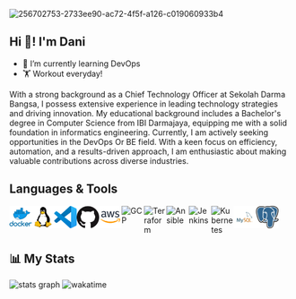 ![256702753-2733ee90-ac72-4f5f-a126-c019060933b4](https://github.com/mdrdani/mdrdani/assets/45899199/1da57e99-a587-41d1-b43c-ba5ac4e6b24b)
## Hi 👋! I'm Dani
- 🌱 I’m currently learning  DevOps 
- 🏋️ Workout everyday!
<p>With a strong background as a Chief Technology Officer at Sekolah Darma Bangsa, I possess extensive experience in leading technology strategies and driving innovation. My educational background includes a Bachelor's degree in Computer Science from IBI Darmajaya, equipping me with a solid foundation in informatics engineering. Currently, I am actively seeking opportunities in the DevOps Or BE field. With a keen focus on efficiency, automation, and a results-driven approach, I am enthusiastic about making valuable contributions across diverse industries.</p>

## Languages & Tools
<img align="left" alt="Docker" width="40px" src="https://raw.githubusercontent.com/github/explore/80688e429a7d4ef2fca1e82350fe8e3517d3494d/topics/docker/docker.png" />
<img align="left" alt="Linux" width="40px" src="https://raw.githubusercontent.com/github/explore/80688e429a7d4ef2fca1e82350fe8e3517d3494d/topics/linux/linux.png" />
<img align="left" alt="Visual Studio Code" width="40px" src="https://raw.githubusercontent.com/github/explore/80688e429a7d4ef2fca1e82350fe8e3517d3494d/topics/visual-studio-code/visual-studio-code.png" />
<img align="left" alt="GitHub" width="40px" src="https://raw.githubusercontent.com/github/explore/78df643247d429f6cc873026c0622819ad797942/topics/github/github.png" />
<img align="left" alt="AWS" width="40px" src="https://raw.githubusercontent.com/github/explore/78df643247d429f6cc873026c0622819ad797942/topics/aws/aws.png" />
<img align="left" alt="GCP" width="40px" src="https://github.com/melanieshi0120/melanieshi0120/blob/master/images/GCP_LOG.png" />
<img align="left" alt="Terraform" width="40px" 
src="https://github.com/mdrdani/mdrdani/assets/45899199/c4f68f7e-e1bd-45b6-bb64-0da844aaa7cb" />
<img align="left" alt="Ansible" width="40px" 
  src="https://github.com/mdrdani/mdrdani/assets/45899199/5e5cb4fc-afe0-488a-81c1-f8733962b6f0" />
<img align="left" alt="Jenkins" width="40px" 
  src="https://github.com/mdrdani/mdrdani/assets/45899199/90b3cfde-90b7-4ef1-ac22-c181d236aea1" />
<img align="left" alt="Kubernetes" width="40px" 
  src="https://github.com/mdrdani/mdrdani/assets/45899199/056d5670-481b-4fd8-a528-6211e8d88909" />
<img align="left" alt="MySQL" width="40px" src="https://raw.githubusercontent.com/github/explore/80688e429a7d4ef2fca1e82350fe8e3517d3494d/topics/mysql/mysql.png" />
<img align="left" alt="Postgresql" width="40px" src="https://raw.githubusercontent.com/github/explore/80688e429a7d4ef2fca1e82350fe8e3517d3494d/topics/postgresql/postgresql.png" />
<br>
<br>
<br>

## 📊 My Stats

 <img src="https://github-readme-stats.vercel.app/api?username=mdrdani&hide_title=true&hide_rank=false&show_icons=true&include_all_commits=true&count_private=true&disable_animations=false&theme=ayu-mirage&locale=en&hide_border=true&order=1" height="150" alt="stats graph"  />

<img src="https://github-readme-stats.vercel.app/api/wakatime?username=@cehamot&theme=ayu-mirage&hide_border=true&layout=compact" alt="wakatime" />
